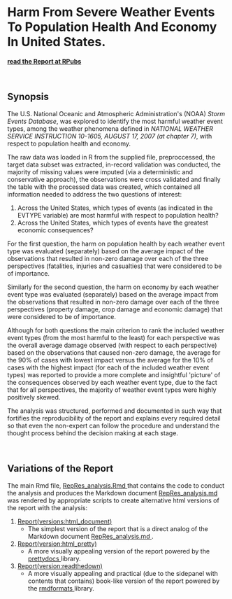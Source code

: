 # Harm From Severe Weather Events To Population Health And Economy In United States.

[**read the Report at RPubs**](https://rpubs.com/JZstats/Reproducible-Research--2nd-Assignment)  

<br>  

## Synopsis  

The U.S. National Oceanic and Atmospheric Administration's (NOAA) 
*Storm Events Database*, was explored to identify 
the most harmful weather event types, 
among the weather phenomena defined in 
_NATIONAL WEATHER SERVICE INSTRUCTION 10-1605, AUGUST 17, 2007 (*at chapter 7*)_,
with respect to population health and economy.  

The raw data was loaded in R from the supplied file, 
preproccessed, 
the target data subset was extracted, 
in-record validation was conducted, 
the majority of missing values were imputed 
(via a deterministic and conservative approach), 
the observations were cross validated 
and finally the table with the processed data was created, 
which contained all information needed 
to address the two questions of interest:  

  1. Across the United States, which types of events 
  (as indicated in the EVTYPE variable) 
  are most harmful with respect to population health?  
  2. Across the United States, 
  which types of events have the greatest economic consequences?  

For the first question, 
the harm on population health by each weather event type was 
evaluated (separately) based on the average impact of the observations 
that resulted in non-zero damage over each of the three perspectives 
(fatalities, injuries and casualties) that were considered to be of importance.  

Similarly for the second question,
the harm on economy by each weather event type was 
evaluated (separately) based on the average impact from the observations 
that resulted in non-zero damage over each of the three perspectives 
(property damage, crop damage and economic damage) 
that were considered to be of importance.

Although for both questions 
the main criterion to rank the included weather event types 
(from the most harmful to the least) for each perspective
was the overall average damage observed 
(with respect to each perspective) 
based on the observations that caused non-zero damage, 
the average for the 90% of cases with lowest impact 
versus the average for the 10% of cases with the highest impact 
(for each of the included weather event types) 
was reported to provide a more complete and insightful 'picture' 
of the consequences observed by each weather event type, 
due to the fact that for all perspectives, 
the majority of weather event types were highly positively skewed.  

The analysis was structured, performed and documented in such way 
that fortifies the reproducibility of the report 
and explains every required detail so that even the non-expert 
can follow the procedure and understand the thought process 
behind the decision making at each stage.  


<br>  

## Variations of the Report  

The main Rmd file, [RepRes_analysis.Rmd
](https://github.com/jzstats/Reproducible-Research--2nd-Assignment/blob/master/RepRes_analysis.Rmd) 
that contains the code to conduct the analysis 
and produces the Markdown document [RepRes_analysis.md
](https://github.com/jzstats/Reproducible-Research--2nd-Assignment/blob/master/RepRes_analysis.md) 
was rendered by appropriate scripts 
to create alternative html versions of the report with the analysis:  

1. [Report(versions:html_document)
](https://jzstats.github.io/Reproducible-Research--2nd-Assignment/Report(version:html_document).html)  
   * The simplest version of the report 
   that is a direct analog of the Markdown document [RepRes_analysis.md
   ](https://github.com/jzstats/Reproducible-Research--2nd-Assignment/blob/master/RepRes_analysis.md).  
2. [Report(version:html_pretty)
](https://jzstats.github.io/Reproducible-Research--2nd-Assignment/Report(version:html_pretty).html)  
   * A more visually appealing version of the report 
   powered by the [prettydocs
   ](https://cran.rstudio.com/web/packages/prettydoc/index.html) library.  
3. [Report(version:readthedown)  
](https://jzstats.github.io/Reproducible-Research--2nd-Assignment/Report(version:readthedown).html)  
   * A more visually appealing and practical 
   (due to the sidepanel with contents that contains) 
   book-like version of the report powered by the [rmdformats
   ](https://cran.rstudio.com/web/packages/rmdformats/index.html) library.  



